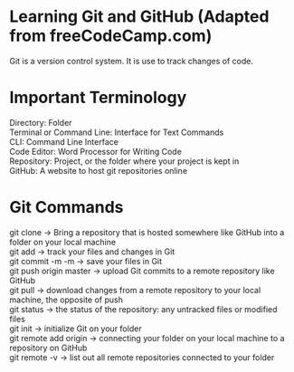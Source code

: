 # Learning Git and GitHub (Adapted from freeCodeCamp.com)
Git is a version control system. It is use to track changes of code. 

# Important Terminology
Directory: Folder\
Terminal or Command Line: Interface for Text Commands\
CLI: Command Line Interface\
Code Editor: Word Processor for Writing Code\
Repository: Project, or the folder where your project is kept in\
GitHub: A website to host git repositories online

# Git Commands 
git clone -> Bring a repository that is hosted somewhere like GitHub into a folder on your local machine\
git add -> track your files and changes in Git\
git commit -m <message> -m <description> -> save your files in Git\
git push origin master -> upload Git commits to a remote repository like GitHub\
git pull -> download changes from a remote repository to your local machine, the opposite of push\
git status -> the status of the repository: any untracked files or modified files\
git init -> initialize Git on your folder\
git remote add origin <link> -> connecting your folder on your local machine to a repository on GitHub\
git remote -v -> list out all remote repositories connected to your folder





